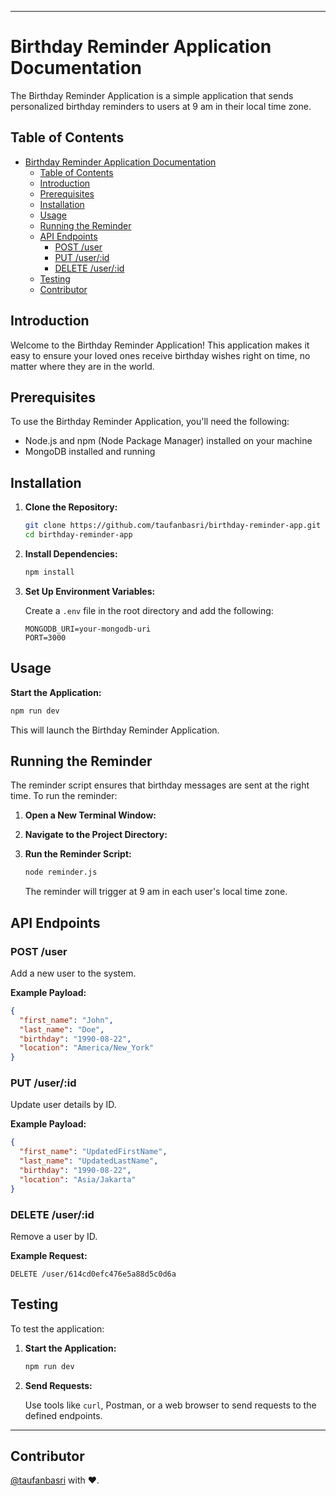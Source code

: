 
---

# Birthday Reminder Application Documentation

The Birthday Reminder Application is a simple application that sends personalized birthday reminders to users at 9 am in their local time zone.

## Table of Contents

- [Birthday Reminder Application Documentation](#birthday-reminder-application-documentation)
  - [Table of Contents](#table-of-contents)
  - [Introduction](#introduction)
  - [Prerequisites](#prerequisites)
  - [Installation](#installation)
  - [Usage](#usage)
  - [Running the Reminder](#running-the-reminder)
  - [API Endpoints](#api-endpoints)
    - [POST /user](#post-user)
    - [PUT /user/:id](#put-userid)
    - [DELETE /user/:id](#delete-userid)
  - [Testing](#testing)
  - [Contributor](#contributor)

## Introduction

Welcome to the Birthday Reminder Application! This application makes it easy to ensure your loved ones receive birthday wishes right on time, no matter where they are in the world.

## Prerequisites

To use the Birthday Reminder Application, you'll need the following:

- Node.js and npm (Node Package Manager) installed on your machine
- MongoDB installed and running

## Installation

1. **Clone the Repository:**

   ```bash
   git clone https://github.com/taufanbasri/birthday-reminder-app.git
   cd birthday-reminder-app
   ```

2. **Install Dependencies:**

   ```bash
   npm install
   ```

3. **Set Up Environment Variables:**

   Create a `.env` file in the root directory and add the following:

   ```
   MONGODB_URI=your-mongodb-uri
   PORT=3000
   ```

## Usage

**Start the Application:**

   ```bash
   npm run dev
   ```

   This will launch the Birthday Reminder Application.

## Running the Reminder

The reminder script ensures that birthday messages are sent at the right time. To run the reminder:

1. **Open a New Terminal Window:**

2. **Navigate to the Project Directory:**

3. **Run the Reminder Script:**

   ```bash
   node reminder.js
   ```

   The reminder will trigger at 9 am in each user's local time zone.

## API Endpoints

### POST /user

Add a new user to the system.

**Example Payload:**

```json
{
  "first_name": "John",
  "last_name": "Doe",
  "birthday": "1990-08-22",
  "location": "America/New_York"
}
```

### PUT /user/:id

Update user details by ID.

**Example Payload:**

```json
{
  "first_name": "UpdatedFirstName",
  "last_name": "UpdatedLastName",
  "birthday": "1990-08-22",
  "location": "Asia/Jakarta"
}
```

### DELETE /user/:id

Remove a user by ID.

**Example Request:**

```http
DELETE /user/614cd0efc476e5a88d5c0d6a
```

## Testing

To test the application:

1. **Start the Application:**

   ```bash
   npm run dev
   ```

2. **Send Requests:**

   Use tools like `curl`, Postman, or a web browser to send requests to the defined endpoints.

---

## Contributor

[@taufanbasri](https://github.com/taufanbasri) with ❤️.
